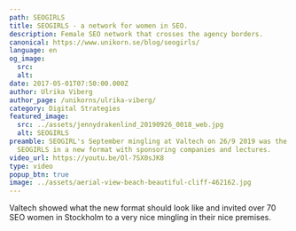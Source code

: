```yaml
---
path: SEOGIRLS
title: SEOGIRLS - a network for women in SEO.
description: Female SEO network that crosses the agency borders.
canonical: https://www.unikorn.se/blog/seogirls/
language: en
og_image:
  src: 
  alt: 
date: 2017-05-01T07:50:00.000Z
author: Ulrika Viberg
author_page: /unikorns/ulrika-viberg/
category: Digital Strategies
featured_image:
  src: ../assets/jennydrakenlind_20190926_0018_web.jpg
  alt: SEOGIRLS
preamble: SEOGIRL's September mingling at Valtech on 26/9 2019 was the first
  SEOGIRLS in a new format with sponsoring companies and lectures.
video_url: https://youtu.be/Ol-7SX0sJK8
type: video
popup_btn: true
image: ../assets/aerial-view-beach-beautiful-cliff-462162.jpg
---
```

Valtech showed what the new format should look like and invited over 70 SEO women in Stockholm to a very nice mingling in their nice premises.